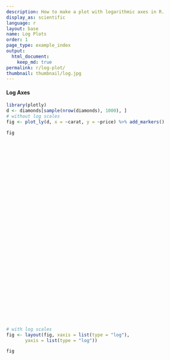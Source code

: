 ```yaml
---
description: How to make a plot with logarithmic axes in R.
display_as: scientific
language: r
layout: base
name: Log Plots
order: 1
page_type: example_index
output:
  html_document:
    keep_md: true
permalink: r/log-plot/
thumbnail: thumbnail/log.jpg
---
```



#### Log Axes


```r
library(plotly)
d <- diamonds[sample(nrow(diamonds), 1000), ]
# without log scales
fig <- plot_ly(d, x = ~carat, y = ~price) %>% add_markers()

fig
```

<div id="htmlwidget-67f0083eb40689b5bc71" style="width:672px;height:480px;" class="plotly html-widget"></div>
<script type="application/json" data-for="htmlwidget-67f0083eb40689b5bc71">{"x":{"visdat":{"1d06391c82b2":["function () ","plotlyVisDat"]},"cur_data":"1d06391c82b2","attrs":{"1d06391c82b2":{"x":{},"y":{},"alpha_stroke":1,"sizes":[10,100],"spans":[1,20],"type":"scatter","mode":"markers","inherit":true}},"layout":{"margin":{"b":40,"l":60,"t":25,"r":10},"xaxis":{"domain":[0,1],"automargin":true,"title":"carat"},"yaxis":{"domain":[0,1],"automargin":true,"title":"price"},"hovermode":"closest","showlegend":false},"source":"A","config":{"showSendToCloud":false},"data":[{"x":[0.31,0.51,2.24,0.58,0.35,0.3,0.91,0.83,0.72,0.54,0.79,0.91,0.41,1.01,0.57,0.39,0.42,1.43,0.7,0.32,1.52,0.91,0.95,1.6,0.41,2.01,1.07,0.52,1.14,0.3,1,1.21,0.6,0.52,1.21,1.01,1.51,0.31,1.01,0.5,1.02,0.43,0.38,2,1.12,1.55,0.3,0.81,2.27,0.31,0.7,0.53,1.25,0.54,1.2,0.53,1.51,0.7,1.01,1.31,0.26,2.03,1.02,0.82,0.57,0.8,2.4,0.77,0.31,1.1,0.3,1.38,0.51,0.5,1.11,1.05,0.3,1.02,0.39,0.3,0.9,0.63,0.73,0.32,1.06,0.8,0.77,0.54,0.7,0.5,1.08,0.58,0.9,1.01,0.56,0.34,0.31,0.4,0.53,1.51,0.72,0.7,0.41,0.53,0.43,0.99,2.09,1.01,0.8,0.53,2,1.08,1.51,0.31,1.21,0.74,0.32,0.31,1.51,0.41,0.51,1.01,0.8,0.7,0.3,2.01,0.34,1.16,0.57,0.7,2.11,0.44,1.63,1.3,1.01,0.4,0.9,0.34,0.46,0.9,0.56,0.38,0.7,0.32,1,1.16,0.9,0.51,0.52,2,0.33,0.53,0.57,0.54,0.3,1.12,0.5,0.5,0.27,0.41,0.31,0.31,0.81,0.55,0.9,0.7,0.9,1.27,2.4,0.34,0.52,0.32,0.91,0.31,1.09,0.7,0.25,0.71,1.22,1.2,1.11,1.02,0.58,1.02,0.5,1.01,0.7,1.21,2,0.42,1.35,0.3,0.3,0.41,0.9,0.74,0.57,0.51,0.43,0.91,0.51,0.5,0.41,0.53,1.57,0.41,0.41,0.3,0.9,1,0.89,0.43,0.35,0.71,1.2,1.51,0.36,1.25,1.42,2,0.51,0.71,0.9,2.27,0.51,0.45,1.01,1.06,0.33,0.7,1.5,0.31,0.37,0.75,0.26,1.02,0.3,0.51,0.32,0.32,1.7,0.77,0.5,0.57,0.55,0.31,0.4,0.26,0.36,0.85,0.41,1.01,1,0.98,0.71,0.36,1.01,1.02,0.5,1.01,0.52,1.28,1.32,0.86,0.36,0.51,1.01,0.74,1.16,1.2,0.43,0.31,1.62,1.02,0.41,0.4,0.31,0.31,0.6,1.01,0.77,1.89,0.34,1.52,0.9,0.29,0.72,2.04,0.32,1.01,0.41,0.9,1.28,1.13,0.36,1.17,1.21,0.55,0.4,0.51,1.07,0.44,0.56,1,0.31,1.14,0.44,0.76,1.12,0.31,0.3,1.04,0.34,0.32,0.65,0.79,0.51,0.31,0.65,1.07,1.5,0.55,0.92,1.21,1.2,2.14,0.31,0.54,0.71,2.09,1.5,0.63,1.02,0.31,0.53,0.35,1.54,1.52,2.09,0.3,0.45,1.24,1.01,0.74,0.51,0.56,0.58,0.41,1.21,0.33,1.31,0.71,1.05,1.51,0.61,1.13,0.3,1.01,2.03,0.35,0.5,1.27,0.51,0.43,1.24,0.39,1.02,2.01,1.5,0.33,0.36,0.53,0.57,1,1.06,1.65,1.31,0.4,1.01,1.2,0.7,0.55,0.56,0.4,0.8,0.34,0.29,1.73,0.74,1.31,0.3,0.41,0.32,0.71,0.55,0.39,1.25,0.25,1.16,0.34,0.32,2.51,0.54,0.3,0.33,1.03,1.01,0.3,0.51,1.13,0.52,1.53,0.33,0.38,0.79,0.71,1.16,0.7,0.5,0.28,2.11,1.11,0.7,0.51,1.07,1.68,1.22,0.9,0.52,0.4,0.9,0.32,0.32,1.06,0.7,0.51,0.32,0.7,2.12,0.55,0.27,0.9,1.4,0.35,0.42,0.36,2.1,1.13,0.51,0.5,1.11,2.48,0.4,1.01,0.91,0.56,1.81,1.01,1.25,0.24,0.41,1.71,0.39,1.04,1.54,0.39,0.31,1.5,0.7,1.01,0.34,0.72,0.3,1.27,0.42,0.73,1.04,0.9,1.51,0.46,0.53,1.52,1.03,0.35,0.4,1.54,1.17,0.54,0.41,0.31,0.7,0.3,1.52,0.54,0.7,0.71,1.04,0.51,0.39,0.52,0.34,0.41,0.39,0.52,2.32,0.4,0.34,0.41,0.3,0.35,1.01,0.52,0.39,1.01,0.9,0.7,0.31,0.7,0.33,0.54,0.41,1.21,0.7,1.52,0.96,0.42,0.3,0.82,1.51,0.5,1.01,0.5,0.7,1.52,0.87,0.55,0.25,0.33,0.53,0.59,1.6,0.33,0.31,1.52,0.7,0.71,0.4,0.7,0.45,0.71,0.7,0.72,1.03,0.41,2.53,0.5,0.43,1.51,0.6,0.56,0.47,1.06,1.08,0.7,1.23,1.02,1.51,0.93,1.12,0.3,1.51,1.01,1.24,1,0.84,0.25,2.14,1.03,0.41,0.39,2.35,1.03,1.71,1.02,0.32,1.02,0.41,0.9,2.16,1.01,0.3,0.7,0.73,0.38,0.24,0.37,1.01,1.5,1.12,0.51,0.51,1.4,0.92,1.51,1.2,0.51,1.01,0.27,0.71,0.71,1.71,1.01,1.53,0.33,0.77,0.56,0.26,1.24,0.42,0.31,0.24,1.28,1.34,1.09,0.65,0.3,0.32,0.7,0.24,0.3,0.31,0.54,0.28,0.9,1.2,1.33,0.58,0.9,0.35,0.33,2.01,0.79,0.72,1.03,0.31,1.07,0.25,1.2,0.54,0.32,1.35,0.81,0.31,0.3,0.5,1,0.36,0.29,0.82,0.91,0.72,0.9,0.45,0.28,0.26,1.42,0.56,0.38,0.34,0.52,2.01,0.34,0.38,0.34,0.3,0.54,1,1.08,0.9,0.7,0.74,1.54,1.6,0.35,1.01,0.43,0.41,0.93,0.31,1.51,1,0.76,0.33,0.72,1.07,0.91,0.47,0.32,0.52,1.04,0.8,0.55,0.6,1.2,1.14,0.3,0.72,0.38,0.36,1.08,1.02,0.7,1.1,0.41,0.3,0.38,2.03,0.23,1.19,2.08,0.9,0.42,2.02,1.2,0.52,1.5,0.32,1.01,0.7,0.5,0.33,0.36,0.4,1.04,0.3,2.01,0.38,0.34,0.27,0.71,0.52,2.14,0.59,0.77,0.91,1.32,0.4,1.05,0.61,0.5,1.06,1,0.6,1.32,0.92,0.86,1.03,0.76,2.16,0.32,0.62,1.57,1.01,1.02,1.06,0.7,0.9,0.41,0.42,0.32,1.51,1.11,1.24,1.01,0.9,0.4,0.26,0.3,0.28,0.3,0.33,0.32,0.44,0.31,0.37,0.33,0.32,0.7,0.74,1.01,0.91,0.55,0.54,0.7,0.58,0.71,0.31,0.51,0.31,1.04,0.72,0.53,0.33,0.32,0.71,0.74,0.72,0.3,1.06,0.38,0.23,1.25,0.3,0.9,0.4,0.55,1.09,1.01,1.17,1.11,0.52,1.06,1.01,1.33,1.17,0.49,0.33,1.56,1.5,1.08,0.7,0.91,0.3,1.09,1.33,0.73,0.34,0.78,1.04,0.32,0.56,1.01,1.64,1.04,1.22,1.4,0.5,1.01,0.52,0.54,1.22,0.41,0.9,1.76,1.18,0.59,0.53,0.73,0.36,0.71,1.01,1.47,0.41,1.01,0.7,1.51,0.8,0.71,0.74,1.52,0.51,0.25,0.32,0.52,0.34,1.04,0.81,0.3,0.64,0.55,0.36,1.05,0.36,0.31,0.35,1.51,0.9,1.09,0.4,0.33,1.09,1.37,2.14,0.5,0.55,0.71,1,1.58,0.3,1.14,0.7,0.43,1.01,0.72,0.54,0.94,0.32,0.5,0.23,1.01,1.54,0.38,0.34,0.3,1.13,1.02,1.21,0.31,0.31,0.35,1.01,0.57,0.5,1.53,1.13,0.29,1.67,0.74,0.31,1.55,2.01,1.2,0.52,1.22,0.58,1.01,2.18,0.54,1,0.83,0.31,0.3,0.37,0.25,1.37,0.41,1.25,0.31,0.7,0.7,0.3,0.56,0.32,1.01,0.54,0.24,0.4,1.04,0.31,1.13,1.05,0.92,0.9,0.7,0.31,0.24,0.38,0.92,1.23,0.31,0.53,0.55,0.3,1.01,0.59,2.3,0.7,1.01,0.7,1.02,0.42,2.01,0.78,0.32,1.01,0.36,0.46,1.51,0.3,0.7,0.36,0.7,0.92,0.92,0.41,0.71,1.72,0.5,0.53,1.12],"y":[430,1656,15852,1421,829,684,7006,2241,2430,1097,3058,3435,923,4707,1949,697,847,6086,2094,596,12648,3669,3154,9900,939,12407,4413,1646,5548,570,4928,7877,4172,1829,6549,4064,14938,872,3790,1409,5598,729,1027,15540,7696,10980,526,3101,18343,628,2575,1956,9761,1660,7380,3827,12291,1442,4672,6602,554,15826,3927,2456,2297,3050,15920,3300,1046,11233,789,6779,2066,1904,4101,5821,526,5301,1197,844,3810,1628,3127,936,5152,3066,3428,1389,3261,1429,6586,2509,3989,5366,1991,974,907,596,1079,14165,3301,2932,1007,1591,1308,4763,18509,6108,2885,1753,12587,6982,8752,907,4472,3858,589,553,12756,1076,1732,5119,2919,2608,491,13199,765,10850,1207,3185,12937,1235,9694,6451,5021,938,4004,417,953,4187,1819,1200,2184,391,6000,4785,3534,1172,1408,16291,743,1577,1571,1825,454,12152,1436,2346,704,705,544,593,2748,1715,3950,2930,4136,10389,11988,754,1605,860,3246,628,7378,1995,399,3494,5671,8030,4028,5915,2082,3199,1354,4912,3303,5290,11966,1221,7549,658,573,1107,4693,3462,1728,1023,869,3751,2163,1415,969,1813,9516,1431,960,776,4133,6272,2955,581,829,2381,6793,12831,597,10636,11434,9475,1393,3013,3709,7131,1161,1181,10732,6212,928,2307,11863,671,1041,2363,478,11028,814,1428,936,954,15804,3345,2025,2043,1669,628,1153,597,746,3084,1367,7229,5544,2777,2428,1002,6043,4633,1316,6446,1833,6412,10575,3418,668,1668,4327,2264,5164,4838,839,788,11427,4662,873,702,680,544,1875,5599,2382,12674,765,7467,3780,815,1799,17952,504,8330,1115,5123,5759,5813,789,5751,10685,1316,597,1744,11434,1160,2188,4626,692,9090,772,3107,4071,583,863,4754,865,808,2134,2199,1656,698,2392,8895,14281,1563,3400,4770,5955,17513,958,2180,1986,13933,10725,3832,7738,734,1607,798,8408,11154,18443,477,709,5000,8065,2631,1758,2066,2401,923,5267,579,7277,2283,7037,13115,3004,11641,475,5864,17864,669,2033,5690,1698,765,4737,1148,7677,17804,11233,699,789,1607,1151,3712,6818,9314,5176,666,3959,4838,2445,1609,1176,1111,3584,805,563,13102,2383,7236,605,1153,505,4053,1894,875,6580,740,9781,589,612,16717,1665,605,521,4441,4969,965,1877,10396,1689,10659,668,600,3053,2918,3787,2872,1885,458,15198,5428,3073,1264,4918,10151,6334,4137,1662,687,6872,773,490,4984,2354,995,720,1735,18118,1831,442,4919,10311,788,1103,729,16479,4536,1842,1845,6962,17448,737,5140,3653,1668,11460,8532,6300,419,1115,13068,721,4158,4492,1290,642,9157,1940,6024,1033,1953,483,9489,1024,3164,4240,3326,10000,1166,1852,5533,6214,491,596,9600,9225,1369,1007,544,2042,710,6544,2041,2382,1715,4370,1656,468,1214,565,1186,847,1237,17891,1123,905,863,776,1254,6996,1815,914,3665,4871,2596,698,2513,854,2608,1192,6302,2293,10618,3723,1103,844,3577,7468,1629,3671,1031,2777,10180,2851,1634,575,511,1440,2078,9275,445,698,7661,2107,3342,1038,2285,1817,3066,2874,2838,5804,1061,15993,1316,981,9234,1378,1552,1136,3672,10204,3105,6848,6432,8637,3266,5088,491,10186,5260,14737,4276,2573,450,15418,4746,612,952,17294,7429,14426,4912,561,4207,863,4133,18342,4972,776,2371,3492,1257,552,649,4969,13720,10764,1781,1744,6996,4168,14654,4274,1442,6606,432,2300,2327,11958,4194,16311,579,1807,1993,814,7486,1216,680,478,9372,5748,12185,1214,540,756,1814,485,832,816,1601,642,3447,9873,10539,1666,3145,835,521,16778,2771,3450,7119,907,4434,388,5211,1637,589,6754,3213,462,776,1415,6115,932,471,3364,3034,2123,4466,1055,522,423,11452,1706,1026,1014,1577,12423,477,733,650,658,1637,5723,3537,3067,2753,2723,7631,8709,842,4355,716,1079,4692,942,8794,4390,2399,579,2246,5551,3615,1795,477,1357,4836,3793,1551,1599,2376,5382,776,1909,1064,729,7635,5454,1014,6837,1295,1013,633,18680,400,6078,12179,4516,1103,12927,6019,1872,7177,926,4858,2167,895,854,475,707,8655,432,17079,949,879,583,2573,1822,12970,1445,3002,4026,4160,1050,5361,2601,1253,5020,6377,2467,6431,3555,4228,4454,3394,15714,393,1579,11523,4853,9598,4523,2331,4260,1076,921,403,8049,9625,5128,5372,5535,1123,580,524,707,878,868,706,1294,734,791,615,800,2059,2621,4129,3262,2440,1593,2401,1666,2120,628,1787,802,6361,2484,1642,761,756,2756,3130,1944,447,5783,963,465,10285,605,3114,1043,1226,6905,4899,5842,5051,2275,6426,4497,7148,5025,1103,802,9295,15444,4989,1973,4352,709,5219,7850,2966,537,1846,6529,612,1712,5656,12779,9705,5431,11624,2219,6113,1088,1985,6121,876,2686,18014,4956,1712,1695,2393,568,2306,8470,4898,1187,4260,1973,11640,2939,2743,2583,8299,2020,558,841,2426,765,5871,3097,794,1969,1664,729,5697,835,1046,709,14294,4419,9346,1080,743,5860,6260,17127,1799,1986,3604,7588,9973,710,6435,2290,919,4606,2385,1304,7120,1008,984,530,6618,16889,532,803,507,3898,3359,4754,698,516,1024,5339,1670,984,8739,7140,384,8118,1909,1028,7987,11526,4704,1842,6278,1636,6999,12970,1235,4861,3171,680,670,649,436,12713,1439,9282,1046,2106,2569,1013,1691,720,4588,1957,608,1012,4791,801,4437,8546,2730,3879,2453,651,432,766,4249,10609,967,2001,3005,491,4779,1391,18304,2710,6968,2737,3839,833,12338,2816,576,3054,599,1947,17317,965,1749,729,2614,3854,3864,833,2817,17765,1262,1776,4373],"type":"scatter","mode":"markers","marker":{"color":"rgba(31,119,180,1)","line":{"color":"rgba(31,119,180,1)"}},"error_y":{"color":"rgba(31,119,180,1)"},"error_x":{"color":"rgba(31,119,180,1)"},"line":{"color":"rgba(31,119,180,1)"},"xaxis":"x","yaxis":"y","frame":null}],"highlight":{"on":"plotly_click","persistent":false,"dynamic":false,"selectize":false,"opacityDim":0.2,"selected":{"opacity":1},"debounce":0},"shinyEvents":["plotly_hover","plotly_click","plotly_selected","plotly_relayout","plotly_brushed","plotly_brushing","plotly_clickannotation","plotly_doubleclick","plotly_deselect","plotly_afterplot","plotly_sunburstclick"],"base_url":"https://plot.ly"},"evals":[],"jsHooks":[]}</script>


```r
# with log scales
fig <- layout(fig, xaxis = list(type = "log"),
       yaxis = list(type = "log"))

fig
```

<div id="htmlwidget-3e6ad97be7674260a7b5" style="width:672px;height:480px;" class="plotly html-widget"></div>
<script type="application/json" data-for="htmlwidget-3e6ad97be7674260a7b5">{"x":{"visdat":{"1d06391c82b2":["function () ","plotlyVisDat"]},"cur_data":"1d06391c82b2","attrs":{"1d06391c82b2":{"x":{},"y":{},"alpha_stroke":1,"sizes":[10,100],"spans":[1,20],"type":"scatter","mode":"markers","inherit":true}},"layout":{"margin":{"b":40,"l":60,"t":25,"r":10},"xaxis":{"domain":[0,1],"automargin":true,"type":"log","title":"carat"},"yaxis":{"domain":[0,1],"automargin":true,"type":"log","title":"price"},"hovermode":"closest","showlegend":false},"source":"A","config":{"showSendToCloud":false},"data":[{"x":[0.31,0.51,2.24,0.58,0.35,0.3,0.91,0.83,0.72,0.54,0.79,0.91,0.41,1.01,0.57,0.39,0.42,1.43,0.7,0.32,1.52,0.91,0.95,1.6,0.41,2.01,1.07,0.52,1.14,0.3,1,1.21,0.6,0.52,1.21,1.01,1.51,0.31,1.01,0.5,1.02,0.43,0.38,2,1.12,1.55,0.3,0.81,2.27,0.31,0.7,0.53,1.25,0.54,1.2,0.53,1.51,0.7,1.01,1.31,0.26,2.03,1.02,0.82,0.57,0.8,2.4,0.77,0.31,1.1,0.3,1.38,0.51,0.5,1.11,1.05,0.3,1.02,0.39,0.3,0.9,0.63,0.73,0.32,1.06,0.8,0.77,0.54,0.7,0.5,1.08,0.58,0.9,1.01,0.56,0.34,0.31,0.4,0.53,1.51,0.72,0.7,0.41,0.53,0.43,0.99,2.09,1.01,0.8,0.53,2,1.08,1.51,0.31,1.21,0.74,0.32,0.31,1.51,0.41,0.51,1.01,0.8,0.7,0.3,2.01,0.34,1.16,0.57,0.7,2.11,0.44,1.63,1.3,1.01,0.4,0.9,0.34,0.46,0.9,0.56,0.38,0.7,0.32,1,1.16,0.9,0.51,0.52,2,0.33,0.53,0.57,0.54,0.3,1.12,0.5,0.5,0.27,0.41,0.31,0.31,0.81,0.55,0.9,0.7,0.9,1.27,2.4,0.34,0.52,0.32,0.91,0.31,1.09,0.7,0.25,0.71,1.22,1.2,1.11,1.02,0.58,1.02,0.5,1.01,0.7,1.21,2,0.42,1.35,0.3,0.3,0.41,0.9,0.74,0.57,0.51,0.43,0.91,0.51,0.5,0.41,0.53,1.57,0.41,0.41,0.3,0.9,1,0.89,0.43,0.35,0.71,1.2,1.51,0.36,1.25,1.42,2,0.51,0.71,0.9,2.27,0.51,0.45,1.01,1.06,0.33,0.7,1.5,0.31,0.37,0.75,0.26,1.02,0.3,0.51,0.32,0.32,1.7,0.77,0.5,0.57,0.55,0.31,0.4,0.26,0.36,0.85,0.41,1.01,1,0.98,0.71,0.36,1.01,1.02,0.5,1.01,0.52,1.28,1.32,0.86,0.36,0.51,1.01,0.74,1.16,1.2,0.43,0.31,1.62,1.02,0.41,0.4,0.31,0.31,0.6,1.01,0.77,1.89,0.34,1.52,0.9,0.29,0.72,2.04,0.32,1.01,0.41,0.9,1.28,1.13,0.36,1.17,1.21,0.55,0.4,0.51,1.07,0.44,0.56,1,0.31,1.14,0.44,0.76,1.12,0.31,0.3,1.04,0.34,0.32,0.65,0.79,0.51,0.31,0.65,1.07,1.5,0.55,0.92,1.21,1.2,2.14,0.31,0.54,0.71,2.09,1.5,0.63,1.02,0.31,0.53,0.35,1.54,1.52,2.09,0.3,0.45,1.24,1.01,0.74,0.51,0.56,0.58,0.41,1.21,0.33,1.31,0.71,1.05,1.51,0.61,1.13,0.3,1.01,2.03,0.35,0.5,1.27,0.51,0.43,1.24,0.39,1.02,2.01,1.5,0.33,0.36,0.53,0.57,1,1.06,1.65,1.31,0.4,1.01,1.2,0.7,0.55,0.56,0.4,0.8,0.34,0.29,1.73,0.74,1.31,0.3,0.41,0.32,0.71,0.55,0.39,1.25,0.25,1.16,0.34,0.32,2.51,0.54,0.3,0.33,1.03,1.01,0.3,0.51,1.13,0.52,1.53,0.33,0.38,0.79,0.71,1.16,0.7,0.5,0.28,2.11,1.11,0.7,0.51,1.07,1.68,1.22,0.9,0.52,0.4,0.9,0.32,0.32,1.06,0.7,0.51,0.32,0.7,2.12,0.55,0.27,0.9,1.4,0.35,0.42,0.36,2.1,1.13,0.51,0.5,1.11,2.48,0.4,1.01,0.91,0.56,1.81,1.01,1.25,0.24,0.41,1.71,0.39,1.04,1.54,0.39,0.31,1.5,0.7,1.01,0.34,0.72,0.3,1.27,0.42,0.73,1.04,0.9,1.51,0.46,0.53,1.52,1.03,0.35,0.4,1.54,1.17,0.54,0.41,0.31,0.7,0.3,1.52,0.54,0.7,0.71,1.04,0.51,0.39,0.52,0.34,0.41,0.39,0.52,2.32,0.4,0.34,0.41,0.3,0.35,1.01,0.52,0.39,1.01,0.9,0.7,0.31,0.7,0.33,0.54,0.41,1.21,0.7,1.52,0.96,0.42,0.3,0.82,1.51,0.5,1.01,0.5,0.7,1.52,0.87,0.55,0.25,0.33,0.53,0.59,1.6,0.33,0.31,1.52,0.7,0.71,0.4,0.7,0.45,0.71,0.7,0.72,1.03,0.41,2.53,0.5,0.43,1.51,0.6,0.56,0.47,1.06,1.08,0.7,1.23,1.02,1.51,0.93,1.12,0.3,1.51,1.01,1.24,1,0.84,0.25,2.14,1.03,0.41,0.39,2.35,1.03,1.71,1.02,0.32,1.02,0.41,0.9,2.16,1.01,0.3,0.7,0.73,0.38,0.24,0.37,1.01,1.5,1.12,0.51,0.51,1.4,0.92,1.51,1.2,0.51,1.01,0.27,0.71,0.71,1.71,1.01,1.53,0.33,0.77,0.56,0.26,1.24,0.42,0.31,0.24,1.28,1.34,1.09,0.65,0.3,0.32,0.7,0.24,0.3,0.31,0.54,0.28,0.9,1.2,1.33,0.58,0.9,0.35,0.33,2.01,0.79,0.72,1.03,0.31,1.07,0.25,1.2,0.54,0.32,1.35,0.81,0.31,0.3,0.5,1,0.36,0.29,0.82,0.91,0.72,0.9,0.45,0.28,0.26,1.42,0.56,0.38,0.34,0.52,2.01,0.34,0.38,0.34,0.3,0.54,1,1.08,0.9,0.7,0.74,1.54,1.6,0.35,1.01,0.43,0.41,0.93,0.31,1.51,1,0.76,0.33,0.72,1.07,0.91,0.47,0.32,0.52,1.04,0.8,0.55,0.6,1.2,1.14,0.3,0.72,0.38,0.36,1.08,1.02,0.7,1.1,0.41,0.3,0.38,2.03,0.23,1.19,2.08,0.9,0.42,2.02,1.2,0.52,1.5,0.32,1.01,0.7,0.5,0.33,0.36,0.4,1.04,0.3,2.01,0.38,0.34,0.27,0.71,0.52,2.14,0.59,0.77,0.91,1.32,0.4,1.05,0.61,0.5,1.06,1,0.6,1.32,0.92,0.86,1.03,0.76,2.16,0.32,0.62,1.57,1.01,1.02,1.06,0.7,0.9,0.41,0.42,0.32,1.51,1.11,1.24,1.01,0.9,0.4,0.26,0.3,0.28,0.3,0.33,0.32,0.44,0.31,0.37,0.33,0.32,0.7,0.74,1.01,0.91,0.55,0.54,0.7,0.58,0.71,0.31,0.51,0.31,1.04,0.72,0.53,0.33,0.32,0.71,0.74,0.72,0.3,1.06,0.38,0.23,1.25,0.3,0.9,0.4,0.55,1.09,1.01,1.17,1.11,0.52,1.06,1.01,1.33,1.17,0.49,0.33,1.56,1.5,1.08,0.7,0.91,0.3,1.09,1.33,0.73,0.34,0.78,1.04,0.32,0.56,1.01,1.64,1.04,1.22,1.4,0.5,1.01,0.52,0.54,1.22,0.41,0.9,1.76,1.18,0.59,0.53,0.73,0.36,0.71,1.01,1.47,0.41,1.01,0.7,1.51,0.8,0.71,0.74,1.52,0.51,0.25,0.32,0.52,0.34,1.04,0.81,0.3,0.64,0.55,0.36,1.05,0.36,0.31,0.35,1.51,0.9,1.09,0.4,0.33,1.09,1.37,2.14,0.5,0.55,0.71,1,1.58,0.3,1.14,0.7,0.43,1.01,0.72,0.54,0.94,0.32,0.5,0.23,1.01,1.54,0.38,0.34,0.3,1.13,1.02,1.21,0.31,0.31,0.35,1.01,0.57,0.5,1.53,1.13,0.29,1.67,0.74,0.31,1.55,2.01,1.2,0.52,1.22,0.58,1.01,2.18,0.54,1,0.83,0.31,0.3,0.37,0.25,1.37,0.41,1.25,0.31,0.7,0.7,0.3,0.56,0.32,1.01,0.54,0.24,0.4,1.04,0.31,1.13,1.05,0.92,0.9,0.7,0.31,0.24,0.38,0.92,1.23,0.31,0.53,0.55,0.3,1.01,0.59,2.3,0.7,1.01,0.7,1.02,0.42,2.01,0.78,0.32,1.01,0.36,0.46,1.51,0.3,0.7,0.36,0.7,0.92,0.92,0.41,0.71,1.72,0.5,0.53,1.12],"y":[430,1656,15852,1421,829,684,7006,2241,2430,1097,3058,3435,923,4707,1949,697,847,6086,2094,596,12648,3669,3154,9900,939,12407,4413,1646,5548,570,4928,7877,4172,1829,6549,4064,14938,872,3790,1409,5598,729,1027,15540,7696,10980,526,3101,18343,628,2575,1956,9761,1660,7380,3827,12291,1442,4672,6602,554,15826,3927,2456,2297,3050,15920,3300,1046,11233,789,6779,2066,1904,4101,5821,526,5301,1197,844,3810,1628,3127,936,5152,3066,3428,1389,3261,1429,6586,2509,3989,5366,1991,974,907,596,1079,14165,3301,2932,1007,1591,1308,4763,18509,6108,2885,1753,12587,6982,8752,907,4472,3858,589,553,12756,1076,1732,5119,2919,2608,491,13199,765,10850,1207,3185,12937,1235,9694,6451,5021,938,4004,417,953,4187,1819,1200,2184,391,6000,4785,3534,1172,1408,16291,743,1577,1571,1825,454,12152,1436,2346,704,705,544,593,2748,1715,3950,2930,4136,10389,11988,754,1605,860,3246,628,7378,1995,399,3494,5671,8030,4028,5915,2082,3199,1354,4912,3303,5290,11966,1221,7549,658,573,1107,4693,3462,1728,1023,869,3751,2163,1415,969,1813,9516,1431,960,776,4133,6272,2955,581,829,2381,6793,12831,597,10636,11434,9475,1393,3013,3709,7131,1161,1181,10732,6212,928,2307,11863,671,1041,2363,478,11028,814,1428,936,954,15804,3345,2025,2043,1669,628,1153,597,746,3084,1367,7229,5544,2777,2428,1002,6043,4633,1316,6446,1833,6412,10575,3418,668,1668,4327,2264,5164,4838,839,788,11427,4662,873,702,680,544,1875,5599,2382,12674,765,7467,3780,815,1799,17952,504,8330,1115,5123,5759,5813,789,5751,10685,1316,597,1744,11434,1160,2188,4626,692,9090,772,3107,4071,583,863,4754,865,808,2134,2199,1656,698,2392,8895,14281,1563,3400,4770,5955,17513,958,2180,1986,13933,10725,3832,7738,734,1607,798,8408,11154,18443,477,709,5000,8065,2631,1758,2066,2401,923,5267,579,7277,2283,7037,13115,3004,11641,475,5864,17864,669,2033,5690,1698,765,4737,1148,7677,17804,11233,699,789,1607,1151,3712,6818,9314,5176,666,3959,4838,2445,1609,1176,1111,3584,805,563,13102,2383,7236,605,1153,505,4053,1894,875,6580,740,9781,589,612,16717,1665,605,521,4441,4969,965,1877,10396,1689,10659,668,600,3053,2918,3787,2872,1885,458,15198,5428,3073,1264,4918,10151,6334,4137,1662,687,6872,773,490,4984,2354,995,720,1735,18118,1831,442,4919,10311,788,1103,729,16479,4536,1842,1845,6962,17448,737,5140,3653,1668,11460,8532,6300,419,1115,13068,721,4158,4492,1290,642,9157,1940,6024,1033,1953,483,9489,1024,3164,4240,3326,10000,1166,1852,5533,6214,491,596,9600,9225,1369,1007,544,2042,710,6544,2041,2382,1715,4370,1656,468,1214,565,1186,847,1237,17891,1123,905,863,776,1254,6996,1815,914,3665,4871,2596,698,2513,854,2608,1192,6302,2293,10618,3723,1103,844,3577,7468,1629,3671,1031,2777,10180,2851,1634,575,511,1440,2078,9275,445,698,7661,2107,3342,1038,2285,1817,3066,2874,2838,5804,1061,15993,1316,981,9234,1378,1552,1136,3672,10204,3105,6848,6432,8637,3266,5088,491,10186,5260,14737,4276,2573,450,15418,4746,612,952,17294,7429,14426,4912,561,4207,863,4133,18342,4972,776,2371,3492,1257,552,649,4969,13720,10764,1781,1744,6996,4168,14654,4274,1442,6606,432,2300,2327,11958,4194,16311,579,1807,1993,814,7486,1216,680,478,9372,5748,12185,1214,540,756,1814,485,832,816,1601,642,3447,9873,10539,1666,3145,835,521,16778,2771,3450,7119,907,4434,388,5211,1637,589,6754,3213,462,776,1415,6115,932,471,3364,3034,2123,4466,1055,522,423,11452,1706,1026,1014,1577,12423,477,733,650,658,1637,5723,3537,3067,2753,2723,7631,8709,842,4355,716,1079,4692,942,8794,4390,2399,579,2246,5551,3615,1795,477,1357,4836,3793,1551,1599,2376,5382,776,1909,1064,729,7635,5454,1014,6837,1295,1013,633,18680,400,6078,12179,4516,1103,12927,6019,1872,7177,926,4858,2167,895,854,475,707,8655,432,17079,949,879,583,2573,1822,12970,1445,3002,4026,4160,1050,5361,2601,1253,5020,6377,2467,6431,3555,4228,4454,3394,15714,393,1579,11523,4853,9598,4523,2331,4260,1076,921,403,8049,9625,5128,5372,5535,1123,580,524,707,878,868,706,1294,734,791,615,800,2059,2621,4129,3262,2440,1593,2401,1666,2120,628,1787,802,6361,2484,1642,761,756,2756,3130,1944,447,5783,963,465,10285,605,3114,1043,1226,6905,4899,5842,5051,2275,6426,4497,7148,5025,1103,802,9295,15444,4989,1973,4352,709,5219,7850,2966,537,1846,6529,612,1712,5656,12779,9705,5431,11624,2219,6113,1088,1985,6121,876,2686,18014,4956,1712,1695,2393,568,2306,8470,4898,1187,4260,1973,11640,2939,2743,2583,8299,2020,558,841,2426,765,5871,3097,794,1969,1664,729,5697,835,1046,709,14294,4419,9346,1080,743,5860,6260,17127,1799,1986,3604,7588,9973,710,6435,2290,919,4606,2385,1304,7120,1008,984,530,6618,16889,532,803,507,3898,3359,4754,698,516,1024,5339,1670,984,8739,7140,384,8118,1909,1028,7987,11526,4704,1842,6278,1636,6999,12970,1235,4861,3171,680,670,649,436,12713,1439,9282,1046,2106,2569,1013,1691,720,4588,1957,608,1012,4791,801,4437,8546,2730,3879,2453,651,432,766,4249,10609,967,2001,3005,491,4779,1391,18304,2710,6968,2737,3839,833,12338,2816,576,3054,599,1947,17317,965,1749,729,2614,3854,3864,833,2817,17765,1262,1776,4373],"type":"scatter","mode":"markers","marker":{"color":"rgba(31,119,180,1)","line":{"color":"rgba(31,119,180,1)"}},"error_y":{"color":"rgba(31,119,180,1)"},"error_x":{"color":"rgba(31,119,180,1)"},"line":{"color":"rgba(31,119,180,1)"},"xaxis":"x","yaxis":"y","frame":null}],"highlight":{"on":"plotly_click","persistent":false,"dynamic":false,"selectize":false,"opacityDim":0.2,"selected":{"opacity":1},"debounce":0},"shinyEvents":["plotly_hover","plotly_click","plotly_selected","plotly_relayout","plotly_brushed","plotly_brushing","plotly_clickannotation","plotly_doubleclick","plotly_deselect","plotly_afterplot","plotly_sunburstclick"],"base_url":"https://plot.ly"},"evals":[],"jsHooks":[]}</script>

